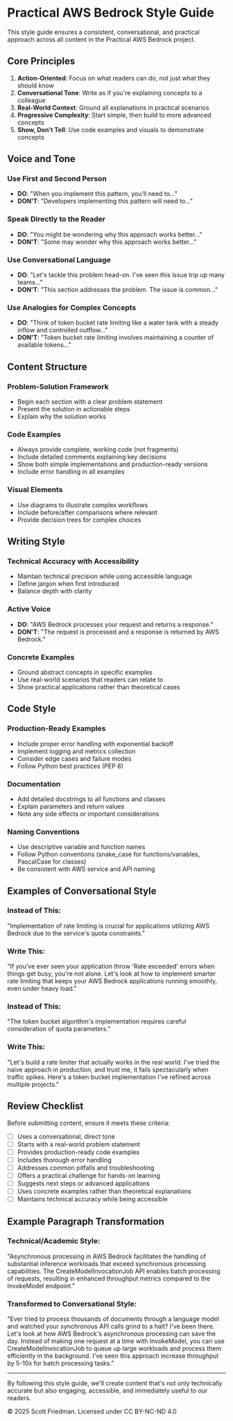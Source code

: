 # Practical AWS Bedrock Style Guide

This style guide ensures a consistent, conversational, and practical approach across all content in the Practical AWS Bedrock project.

## Core Principles

1. **Action-Oriented**: Focus on what readers can do, not just what they should know
2. **Conversational Tone**: Write as if you're explaining concepts to a colleague
3. **Real-World Context**: Ground all explanations in practical scenarios
4. **Progressive Complexity**: Start simple, then build to more advanced concepts
5. **Show, Don't Tell**: Use code examples and visuals to demonstrate concepts

## Voice and Tone

### Use First and Second Person
- **DO**: "When you implement this pattern, you'll need to..."
- **DON'T**: "Developers implementing this pattern will need to..."

### Speak Directly to the Reader
- **DO**: "You might be wondering why this approach works better..."
- **DON'T**: "Some may wonder why this approach works better..."

### Use Conversational Language
- **DO**: "Let's tackle this problem head-on. I've seen this issue trip up many teams..."
- **DON'T**: "This section addresses the problem. The issue is common..."

### Use Analogies for Complex Concepts
- **DO**: "Think of token bucket rate limiting like a water tank with a steady inflow and controlled outflow..."
- **DON'T**: "Token bucket rate limiting involves maintaining a counter of available tokens..."

## Content Structure

### Problem-Solution Framework
- Begin each section with a clear problem statement
- Present the solution in actionable steps
- Explain why the solution works

### Code Examples
- Always provide complete, working code (not fragments)
- Include detailed comments explaining key decisions
- Show both simple implementations and production-ready versions
- Include error handling in all examples

### Visual Elements
- Use diagrams to illustrate complex workflows
- Include before/after comparisons where relevant
- Provide decision trees for complex choices

## Writing Style

### Technical Accuracy with Accessibility
- Maintain technical precision while using accessible language
- Define jargon when first introduced
- Balance depth with clarity

### Active Voice
- **DO**: "AWS Bedrock processes your request and returns a response."
- **DON'T**: "The request is processed and a response is returned by AWS Bedrock."

### Concrete Examples
- Ground abstract concepts in specific examples
- Use real-world scenarios that readers can relate to
- Show practical applications rather than theoretical cases

## Code Style

### Production-Ready Examples
- Include proper error handling with exponential backoff
- Implement logging and metrics collection
- Consider edge cases and failure modes
- Follow Python best practices (PEP 8)

### Documentation
- Add detailed docstrings to all functions and classes
- Explain parameters and return values
- Note any side effects or important considerations

### Naming Conventions
- Use descriptive variable and function names
- Follow Python conventions (snake_case for functions/variables, PascalCase for classes)
- Be consistent with AWS service and API naming

## Examples of Conversational Style

### Instead of This:
"Implementation of rate limiting is crucial for applications utilizing AWS Bedrock due to the service's quota constraints."

### Write This:
"If you've ever seen your application throw 'Rate exceeded' errors when things get busy, you're not alone. Let's look at how to implement smarter rate limiting that keeps your AWS Bedrock applications running smoothly, even under heavy load."

### Instead of This:
"The token bucket algorithm's implementation requires careful consideration of quota parameters."

### Write This:
"Let's build a rate limiter that actually works in the real world. I've tried the naive approach in production, and trust me, it fails spectacularly when traffic spikes. Here's a token bucket implementation I've refined across multiple projects."

## Review Checklist

Before submitting content, ensure it meets these criteria:

- [ ] Uses a conversational, direct tone
- [ ] Starts with a real-world problem statement
- [ ] Provides production-ready code examples
- [ ] Includes thorough error handling
- [ ] Addresses common pitfalls and troubleshooting
- [ ] Offers a practical challenge for hands-on learning
- [ ] Suggests next steps or advanced applications
- [ ] Uses concrete examples rather than theoretical explanations
- [ ] Maintains technical accuracy while being accessible

## Example Paragraph Transformation

### Technical/Academic Style:
"Asynchronous processing in AWS Bedrock facilitates the handling of substantial inference workloads that exceed synchronous processing capabilities. The CreateModelInvocationJob API enables batch processing of requests, resulting in enhanced throughput metrics compared to the InvokeModel endpoint."

### Transformed to Conversational Style:
"Ever tried to process thousands of documents through a language model and watched your synchronous API calls grind to a halt? I've been there. Let's look at how AWS Bedrock's asynchronous processing can save the day. Instead of making one request at a time with InvokeModel, you can use CreateModelInvocationJob to queue up large workloads and process them efficiently in the background. I've seen this approach increase throughput by 5-10x for batch processing tasks."

---

By following this style guide, we'll create content that's not only technically accurate but also engaging, accessible, and immediately useful to our readers.

© 2025 Scott Friedman. Licensed under CC BY-NC-ND 4.0